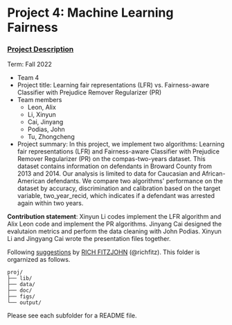 # Project 4: Machine Learning Fairness

### [Project Description](doc/project4_desc.md)

Term: Fall 2022

+ Team 4
+ Project title: Learning fair representations (LFR) vs. Fairness-aware Classifier with Prejudice Remover Regularizer (PR)
+ Team members
	+ Leon, Alix 
	+ Li, Xinyun 
	+ Cai, Jinyang 
	+ Podias, John 
	+ Tu, Zhongcheng 
+ Project summary: In this project, we implement two algorithms: Learning fair representations (LFR) and Fairness-aware Classifier with Prejudice Remover Regularizer (PR) on the compas-two-years dataset. This dataset contains information on defendants in Broward County from 2013 and 2014. Our analysis is limited to data for Caucasian and African-American defendants. We compare two algorithms' performance on the dataset by accuracy, discrimination and calibration based on the target variable, two_year_recid, which indicates if a defendant was arrested again within two years.
	
**Contribution statement**: Xinyun Li codes implement the LFR algorithm and Alix Leon code and implement the PR algorithms. Jinyang Cai designed the evalutaion metrics and perform the data cleaning with John Podias. Xinyun Li and Jingyang Cai wrote the presentation files together.

Following [suggestions](http://nicercode.github.io/blog/2013-04-05-projects/) by [RICH FITZJOHN](http://nicercode.github.io/about/#Team) (@richfitz). This folder is orgarnized as follows.

```
proj/
├── lib/
├── data/
├── doc/
├── figs/
└── output/
```

Please see each subfolder for a README file.
